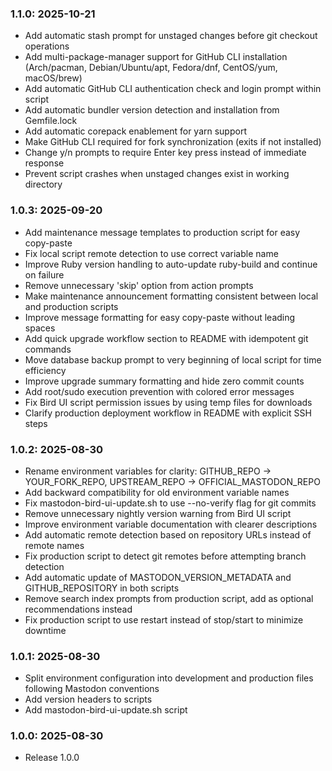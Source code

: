 ### 1.1.0: 2025-10-21

* Add automatic stash prompt for unstaged changes before git checkout operations
* Add multi-package-manager support for GitHub CLI installation (Arch/pacman, Debian/Ubuntu/apt, Fedora/dnf, CentOS/yum, macOS/brew)
* Add automatic GitHub CLI authentication check and login prompt within script
* Add automatic bundler version detection and installation from Gemfile.lock
* Add automatic corepack enablement for yarn support
* Make GitHub CLI required for fork synchronization (exits if not installed)
* Change y/n prompts to require Enter key press instead of immediate response
* Prevent script crashes when unstaged changes exist in working directory

### 1.0.3: 2025-09-20

* Add maintenance message templates to production script for easy copy-paste
* Fix local script remote detection to use correct variable name
* Improve Ruby version handling to auto-update ruby-build and continue on failure
* Remove unnecessary 'skip' option from action prompts
* Make maintenance announcement formatting consistent between local and production scripts
* Improve message formatting for easy copy-paste without leading spaces
* Add quick upgrade workflow section to README with idempotent git commands
* Move database backup prompt to very beginning of local script for time efficiency
* Improve upgrade summary formatting and hide zero commit counts
* Add root/sudo execution prevention with colored error messages
* Fix Bird UI script permission issues by using temp files for downloads
* Clarify production deployment workflow in README with explicit SSH steps

### 1.0.2: 2025-08-30

* Rename environment variables for clarity: GITHUB_REPO → YOUR_FORK_REPO, UPSTREAM_REPO → OFFICIAL_MASTODON_REPO
* Add backward compatibility for old environment variable names
* Fix mastodon-bird-ui-update.sh to use --no-verify flag for git commits
* Remove unnecessary nightly version warning from Bird UI script
* Improve environment variable documentation with clearer descriptions
* Add automatic remote detection based on repository URLs instead of remote names
* Fix production script to detect git remotes before attempting branch detection
* Add automatic update of MASTODON_VERSION_METADATA and GITHUB_REPOSITORY in both scripts
* Remove search index prompts from production script, add as optional recommendations instead
* Fix production script to use restart instead of stop/start to minimize downtime

### 1.0.1: 2025-08-30

* Split environment configuration into development and production files following Mastodon conventions
* Add version headers to scripts
* Add mastodon-bird-ui-update.sh script

### 1.0.0: 2025-08-30

* Release 1.0.0
